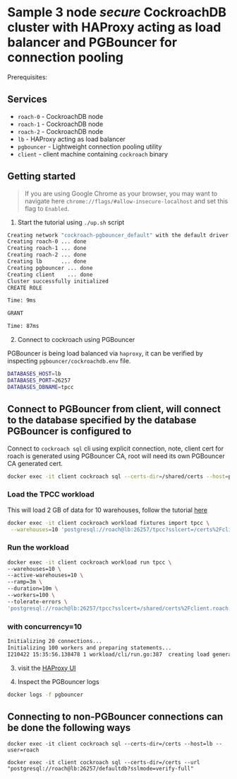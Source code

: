 # Sample 3 node *secure* CockroachDB cluster with HAProxy acting as load balancer and PGBouncer for connection pooling

Prerequisites:

## Services
* `roach-0` - CockroachDB node
* `roach-1` - CockroachDB node
* `roach-2` - CockroachDB node
* `lb` - HAProxy acting as load balancer
* `pgbouncer` - Lightweight connection pooling utility
* `client` - client machine containing `cockroach` binary

## Getting started
>If you are using Google Chrome as your browser, you may want to navigate here `chrome://flags/#allow-insecure-localhost` and set this flag to `Enabled`.

1. Start the tutorial using `./up.sh` script

```bash
Creating network "cockroach-pgbouncer_default" with the default driver
Creating roach-0 ... done
Creating roach-1 ... done
Creating roach-2 ... done
Creating lb      ... done
Creating pgbouncer ... done
Creating client    ... done
Cluster successfully initialized
CREATE ROLE

Time: 9ms

GRANT

Time: 87ms
```

2. Connect to cockroach using PGBouncer

PGBouncer is being load balanced via `haproxy`, it can be verified by inspecting `pgbouncer/cockroachdb.env` file.

```bash
DATABASES_HOST=lb
DATABASES_PORT=26257
DATABASES_DBNAME=tpcc
```

## Connect to PGBouncer from client, will connect to the database specified by the database PGBouncer is configured to

Connect to `cockroach sql` cli using explicit connection, note, client cert for roach is generated using PGBouncer CA, root will need its own PGBouncer CA generated cert.

```bash
docker exec -it client cockroach sql --certs-dir=/shared/certs --host=pgbouncer --port=27000 --user=roach
```

### Load the TPCC workload

This will load 2 GB of data for 10 warehouses, follow the tutorial [here](https://www.cockroachlabs.com/docs/v20.2/performance-benchmarking-with-tpcc-local.html)

```bash
docker exec -it client cockroach workload fixtures import tpcc \
 --warehouses=10 'postgresql://roach@lb:26257/tpcc?sslcert=/certs%2Fclient.roach.crt&sslkey=/certs%2Fclient.roach.key&sslmode=verify-full&sslrootcert=/certs%2Fca.crt'
```

### Run the workload

```bash
docker exec -it client cockroach workload run tpcc \
--warehouses=10 \
--active-warehouses=10 \
--ramp=3m \
--duration=10m \
--workers=100 \
--tolerate-errors \
'postgresql://roach@lb:26257/tpcc?sslcert=/shared/certs%2Fclient.roach.crt&sslkey=/shared/certs%2Fclient.roach.key&sslmode=verify-full&sslrootcert=/shared/certs%2Fca.crt'
```

### with concurrency=10

```bash
Initializing 20 connections...
Initializing 100 workers and preparing statements...
I210422 15:35:56.138478 1 workload/cli/run.go:387  creating load generator... done (took 1.3393289s)
```

3. visit the [HAProxy UI](http://localhost:8081)

4. Inspect the PGBouncer logs

```bash
docker logs -f pgbouncer
```

## Connecting to non-PGBouncer connections can be done the following ways

```
docker exec -it client cockroach sql --certs-dir=/certs --host=lb --user=roach
```

```
docker exec -it client cockroach sql --certs-dir=/certs --url "postgresql://roach@lb:26257/defaultdb?sslmode=verify-full"
```
